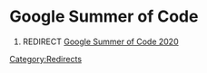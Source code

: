 # Google Summer of Code

1.  REDIRECT [Google Summer of Code 2020](Google_Summer_of_Code_2020.md)



[Category:Redirects](Category:Redirects.md)
